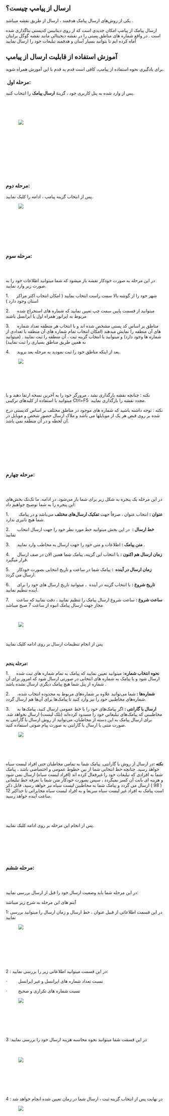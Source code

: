 <h2>ارسال از پیامپ&nbsp;چیست؟</h2><p>یکی از روش‌های ارسال پیامک هدفمند ، ارسال از طریق نقشه میباشد .</p><p>ارسال پیامک از پیامپ امکان جدیدی است که از روی دیتابیس کدپستی بناگذاری شده است . در واقع شماره های مناطق پستی را در نقشه دیجیتالی مانند نقشه گوگل برایتان آماه کرده ایم تا بتوانید بسیار آسان و هدفمند تبلیغات خود را ارسال نمایید</p><h2>آموزش استفاده از قابلیت ارسال از پیامپ</h2><p>برای یادگیری نحوه استفاده از پیامپ، کافی است قدم به قدم با این آموزش همراه شوید.</p><h3>&nbsp;<strong>مرحله اول:</strong></h3><p>پس از وارد شده به پنل کاربری خود ، گزینۀ&nbsp;<strong>ارسال پیامک</strong>&nbsp;را انتخاب کنید.</p><p>&nbsp;</p><p>&nbsp;</p><figure class="image"><img src="https://hub.amootsoft.com/content/editor/e2901535-e680-4574-ba31-0e9a10138aa4image.jpeg.jpeg"></figure><p>&nbsp;</p><h3>&nbsp;</h3><h3>&nbsp;</h3><h3>&nbsp;</h3><h3><strong>مرحله دوم:</strong></h3><p>پس از انتخاب گزینه پیامپ ، ادامه را کلیک نمایید.</p><figure class="image"><img src="https://hub.amootsoft.com/content/editor/aab75d2c-6fe7-4cb5-8987-222faa38bb93image.jpeg.jpeg"></figure><p>&nbsp;</p><h3>&nbsp;</h3><h3>&nbsp;</h3><h3><strong>مرحله&nbsp;سوم:</strong></h3><h3>&nbsp;</h3><p>در این مرحله به صورت خودکار نقشه باز میشود که شما میتوانید اطلاعات خود را به صورت زیر وارد نمایید.</p><p>1.&nbsp;&nbsp;&nbsp;&nbsp;&nbsp;&nbsp;شهر خود را از گوشه بالا سمت راست انتخاب نمایید ( امکان انتخاب اکثر مراکز استان وجود دارد )</p><p>2.&nbsp;&nbsp;&nbsp;&nbsp;&nbsp;&nbsp;میتوانید از قسمت پایین سمت چپ تعیین نمایید که شماره های استخراج شده مربوط به اپراتور همراه اول یا ایرانسل باشند</p><p>3.&nbsp;&nbsp;&nbsp;&nbsp;&nbsp;&nbsp;مناطق بر اساس کد پستی مشخص شده اند و با انتخاب هر منطقه تعداد شماره های آن منطقه را نمایش میدهند (امکان انتخاب تمام شماره های آن منطقه یا تعدادی از شماره ها وجود دارد) و میتوانید با انتخاب گزینه ثبت ، آن منطقه را ثبت نمایید . (میتوانید به همین طریق مناطق بسیاری را ثبت نمایید)</p><p>4.&nbsp;&nbsp;&nbsp;&nbsp;&nbsp;&nbsp;بعد از اینکه مناطق خود را ثبت نمودید به مرحله بعد بروید.</p><figure class="image"><img src="https://hub.amootsoft.com/content/editor/b1a9107f-d431-4a5d-9bb0-46062ccc07f7image.jpeg.jpeg"></figure><p>&nbsp;</p><h3>&nbsp;</h3><p>نکته :&nbsp;چنانچه نقشه بارگذاری نشد ، مرورگر خود را به آخرین نسخه ارتقا دهید و یا میتوانید با استفاده از کلیدهای ترکیبی&nbsp;Ctrl+F5&nbsp;&nbsp;مجدد نقشه را بارگذاری نمایید.</p><p>نکته :&nbsp;توجه داشته باشید که شماره های موجود در مناطق مختلف بر اساس کدپستی درج شده بر روی قبض هر یک از موبایلها می باشد و ملاک ارسال حضور شخص و موبایل در آن لحظه و در آن منطقه نمی باشد.</p><h3>&nbsp;</h3><h3>&nbsp;</h3><h3>&nbsp;</h3><h3><strong>مرحله چهارم:</strong></h3><h3>&nbsp;</h3><p>در این مرحله یک پنجره‌ به شکل زیر برای شما باز می‌شود. در ادامه، ما تک‌تک بخش‌های این پنجره را به شما توضیح خواهیم داد:</p><p>1.&nbsp; &nbsp; &nbsp; &nbsp;&nbsp;<strong>عنوان :</strong>&nbsp;انتخاب عنوان ، صرفاً جهت&nbsp;<strong>تفکیک ارسال‌های مختلف</strong>&nbsp;می‌باشد و در پیامک شما هیچ تاثیری ندارد.</p><p>2.&nbsp;&nbsp;&nbsp;&nbsp;&nbsp; <strong>خط ارسال :</strong>&nbsp; در این بخش میتوانید خط مورد نظر خود را جهت ارسال انتخاب نمایید&nbsp;</p><p>3.&nbsp;&nbsp;&nbsp;&nbsp;&nbsp; <strong>متن پیامک :</strong>&nbsp;اطلاعات و متن خود را جهت ارسال به مخاطب وارد نمایید .</p><p>4.&nbsp; &nbsp; &nbsp;&nbsp;<strong>زمان ارسال هم اکنون :</strong>&nbsp;با انتخاب این گزینه، پیامک شما همین الان در صف ارسال قرار میگیرد.&nbsp;</p><p>5.&nbsp;&nbsp;&nbsp;&nbsp;&nbsp; <strong>زمان ارسال در آینده&nbsp;&nbsp;:</strong>&nbsp;پیامک شما در ساعت و تاریخ انتخابی بصورت خودکار ارسال می گردد.</p><p>6.&nbsp;&nbsp;&nbsp;&nbsp;&nbsp; <strong>تاریخ شروع&nbsp;:</strong>&nbsp;با انتخاب گزینه در آینده&nbsp; ، میتوانید تاریخ ارسال های خود را برای آینده تنظیم نمایید.</p><p>7.&nbsp;&nbsp;&nbsp;&nbsp;&nbsp; <strong>ساعت شروع&nbsp;:</strong>&nbsp;ساعت شروع ارسال پیامک را تنظیم نمایید ، دقت نمایید که ساعت مجاز جهت ارسال پیامک انبوه از ساعت 7 صبح میباشد</p><p>&nbsp;</p><figure class="image"><img src="https://hub.amootsoft.com/content/editor/ff84caf3-2dfd-4864-8c83-e8a583fb1d6bimage.jpeg.jpeg"></figure><p>&nbsp;</p><p>پس از انجام تنظیمات ارسال بر روی ادامه کلیک نمایید</p><p>&nbsp;</p><p><span class="text-huge"><strong>مرحله پنجم:</strong></span></p><p>1.&nbsp;&nbsp;&nbsp;&nbsp;&nbsp; <strong>نحوه انتخاب شماره:</strong>&nbsp;میتوانید تعیین نمایید که پیامک به تمام شماره های ثبت شده ارسال شود و یا پیامک به شماره های انتخابی در صورتی ارسال شود که امروز برای آن شماره از پنل شما هیچ پیامک دیگری ارسال نشده باشد .</p><p>2.&nbsp;&nbsp;&nbsp;&nbsp;&nbsp; <strong>شماره‌ها :&nbsp;</strong>شما می‌توانید علاوه بر شماره‌های مربوط به محدوده انتخاب شده، شماره‌های مخاطبین خود را نیز وارد کنید تا پیامک‌ها برای آن‌ها هم ارسال گردد.</p><p>3.&nbsp;&nbsp;&nbsp;&nbsp;&nbsp; <strong>ارسال با گارانتی :</strong>&nbsp;اگر پیامک‌های خود را با خط عمومی ارسال کنید، پیامک‌ها به مخاطبینی که پیامک‌های تبلیغاتی خود را مسدود کرده‌اند (بلک لیست) ارسال نخواهد شد. برای ارسال پیامک به این دسته از مخاطبان، می‌توانید از روش ارسال با گارانتی به صورت متنی یا ارسال با گارانتی به صورت پیام صوتی استفاده کنید.</p><figure class="image"><img src="https://hub.amootsoft.com/content/editor/4c440b6f-30aa-4789-9c61-8e481b411c15image.png.png"></figure><p>&nbsp;</p><p>&nbsp;</p><p><strong>نکته :</strong>در ارسال از روش با گارانتی، پیامک شما به تمامی مخاطبان حتی افراد لیست سیاه خواهد رسید. چنانچه خط انتخابی شما از بین خطوط عمومی و اختصاصی باشد ، پیامک شما به افرادی که تبلیغات خود را غیرفعال کرده اند (افراد لیست سیاه) ارسال نمی شود و هزینه ای بابت آن کسر نمیگردد ، سپس بصورت خودکار متن شما با تعرفه خط تبلیغاتی ( 98 ) ارسال می گردد و پیامک شما به مخاطبین لیست سیاه نیز خواهد رسید، قابل ذکر است پیامک به افراد غیر لیست سیاه سریعا و به افراد لیست سیاه مخابراتی تا حداکثر 12 ساعت آینده خواهد رسید.&nbsp;</p><p>&nbsp;</p><p>&nbsp;</p><p>پس از انجام این مرحله بر روی ادامه کلیک نمایید.</p><p>&nbsp;</p><p>&nbsp;</p><p>&nbsp;</p><h3><strong>مرحله&nbsp;ششم:</strong></h3><h3>&nbsp;</h3><p>در این مرحله شما باید وضعیت ارسال خود را قبل از ارسال بررسی نمایید:</p><p>آیتم های این مرحله به شرح زیر میباشد</p><p>1: در این قسمت اطلاعاتی از قبیل عنوان ، خط ارسال و زمان ارسال را میتوانید بررسی نمایید</p><figure class="image"><img src="https://hub.amootsoft.com/content/editor/e758d882-7d84-4204-8271-eb50230cf329image.jpeg.jpeg"></figure><p>&nbsp;</p><p>&nbsp;</p><p>&nbsp;</p><p><br>2&nbsp;: در این قسمت میتوانید اطلاعاتی زیر را بررسی نمایید:</p><p>·&nbsp;&nbsp;&nbsp;&nbsp;&nbsp;&nbsp;&nbsp;&nbsp;&nbsp;نسبت تعداد شماره های ایرانسل و غیر ایرانسل</p><p>·&nbsp;&nbsp;&nbsp;&nbsp;&nbsp;&nbsp;&nbsp;&nbsp;&nbsp;نسبت شماره های تکراری و صحیح</p><figure class="image"><img src="https://hub.amootsoft.com/content/editor/c7d3927b-9f07-4eb1-af1a-a1acf0a3ea98image.jpeg.jpeg"></figure><p>&nbsp;</p><p>&nbsp;</p><p>&nbsp;</p><p>3 :در این قسمت شما میتوانید نحوه محاسبه هزینه ارسال خود را بررسی نمایید<br><br>&nbsp;</p><figure class="image"><img src="https://hub.amootsoft.com/content/editor/4620a4da-1c2e-4d89-af15-acafd0d81e84image.jpeg.jpeg"></figure><p>&nbsp;</p><p>&nbsp;</p><p>&nbsp;</p><p>4 : در نهایت پس از انتخاب گزینه ثبت ، ارسال شما در زمان تعیین شده انجام خواهد شد&nbsp;</p><figure class="image"><img src="https://hub.amootsoft.com/content/editor/8aa66407-5399-4e62-b01f-5167e32685f5image.jpeg.jpeg"></figure>